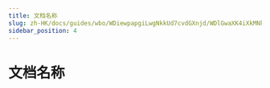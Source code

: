```yaml
---
title: 文档名称
slug: zh-HK/docs/guides/wbo/WDiewpapgiLwgNkkUd7cvdGXnjd/WDlGwaXK4iXkMNk4bqPcSVPsnCe
sidebar_position: 4
---
```



# 文档名称


